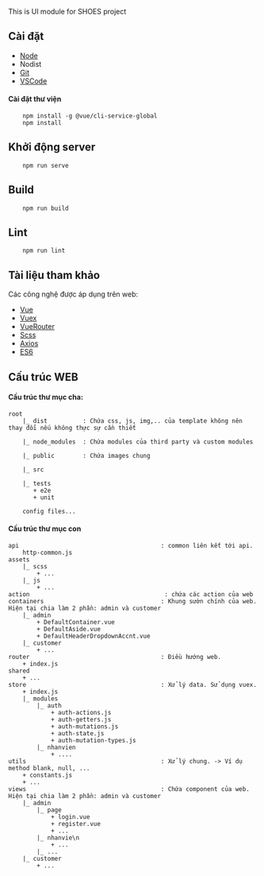 This is UI module for SHOES project

## Cài đặt

* [Node](https://nodejs.org/en/)
* Nodist
* [Git](https://git-scm.com/)
* [VSCode](https://code.visualstudio.com/)


#### Cài đặt thư viện
 
```
    npm install -g @vue/cli-service-global
    npm install
```

## Khởi động server

```
    npm run serve
```

## Build
```
    npm run build
```

## Lint
```
    npm run lint
```

## Tài liệu tham khảo

 Các công nghệ được áp dụng trên web:

- [Vue](https://vi.vuejs.org/v2/guide/index.html)
- [Vuex](https://vuex.vuejs.org/)
- [VueRouter](https://router.vuejs.org/)
- [Scss](https://sass-lang.com/guide)
- [Axios](https://goo.gl/rnYwRX)
- [ES6](https://devhints.io/es6)

## Cấu trúc WEB
#### Cấu trúc thư mục cha:
```
root
    |_ dist          : Chứa css, js, img,.. của template không nên thay đổi nếu không thực sự cần thiết

    |_ node_modules  : Chứa modules của third party và custom modules

    |_ public        : Chứa images chung

    |_ src

    |_ tests
       + e2e
       + unit

    config files...
```
#### Cấu trúc thư mục con
```
api                                        : common liên kết tới api. 
    http-common.js                     
assets                                      
    |_ scss
        + ...
    |_ js
        + ...
action                                      : chứa các action của web
containers                                 : Khung sườn chính của web. Hiện tại chia làm 2 phần: admin và customer
    |_ admin                                  
        + DefaultContainer.vue               
        + DefaultAside.vue
        + DefaultHeaderDropdownAccnt.vue
    |_ customer
        + ...
router                                     : Điều hướng web.
    + index.js
shared
    + ...
store                                      : Xử lý data. Sử dụng vuex.
    + index.js
    |_ modules
        |_ auth
            + auth-actions.js            
            + auth-getters.js
            + auth-mutations.js
            + auth-state.js
            + auth-mutation-types.js
        |_ nhanvien
            + ....
utils                                      : Xử lý chung. -> Ví dụ method blank, null, ...
    + constants.js                          
    + ...
views                                      : Chứa component của web. Hiện tại chia làm 2 phần: admin và customer
    |_ admin                                 
        |_ page                                 
            + login.vue
            + register.vue
            + ...
        |_ nhanvie\n
            + ...
        |_ ...
    |_ customer
        + ...
```